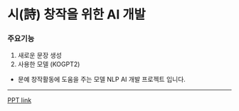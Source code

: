 # 시(詩) 창작을 위한 AI 개발


### 주요기능
1. 새로운 문장 생성
2. 사용한 모델 (KOGPT2)
- 문예 창작활동에 도움을 주는 모델 NLP AI 개발 프로젝트 입니다.
---
[PPT link](https://github.com/YoonSoM/Portfolio/tree/main/Generating_Poems/PPT)
